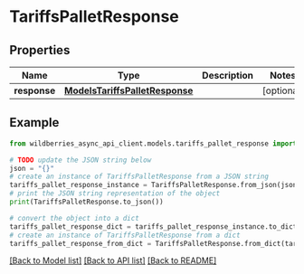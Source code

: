 # TariffsPalletResponse


## Properties

Name | Type | Description | Notes
------------ | ------------- | ------------- | -------------
**response** | [**ModelsTariffsPalletResponse**](ModelsTariffsPalletResponse.md) |  | [optional] 

## Example

```python
from wildberries_async_api_client.models.tariffs_pallet_response import TariffsPalletResponse

# TODO update the JSON string below
json = "{}"
# create an instance of TariffsPalletResponse from a JSON string
tariffs_pallet_response_instance = TariffsPalletResponse.from_json(json)
# print the JSON string representation of the object
print(TariffsPalletResponse.to_json())

# convert the object into a dict
tariffs_pallet_response_dict = tariffs_pallet_response_instance.to_dict()
# create an instance of TariffsPalletResponse from a dict
tariffs_pallet_response_from_dict = TariffsPalletResponse.from_dict(tariffs_pallet_response_dict)
```
[[Back to Model list]](../README.md#documentation-for-models) [[Back to API list]](../README.md#documentation-for-api-endpoints) [[Back to README]](../README.md)



